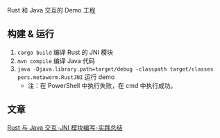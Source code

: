 Rust 和 Java 交互的 Demo 工程

## 构建 & 运行

1. `cargo build` 编译 Rust 的 JNI 模块
2. `mvn compile` 编译 Java 代码
3. `java -Djava.library.path=target/debug -classpath target/classes pers.metaworm.RustJNI` 运行 demo
   - 注：在 PowerShell 中执行失败，在 cmd 中执行成功。

## 文章

[Rust 与 Java 交互-JNI 模块编写-实践总结](https://zhuanlan.zhihu.com/p/568062165)
